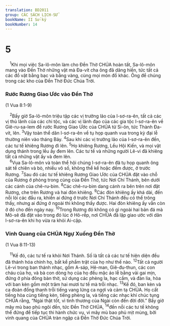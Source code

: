 ```yaml
---
translation: BD2011
group: CÁC SÁCH LỊCH-SỬ
bookName: II Sử-ký 
bookNumber: 14
---
```


<div class="title"><h1>5</h1></div>
<span class="verse 2su_5_1"> <sup>1</sup>Khi mọi việc Sa-lô-môn làm cho Ðền Thờ CHÚA hoàn tất, Sa-lô-môn mang vào Ðền Thờ những vật mà Ða-vít cha ông đã dâng hiến, tức tất cả các đồ vật bằng bạc và bằng vàng, cùng mọi món đồ khác. Ông để chúng trong các kho của Ðền Thờ Ðức Chúa Trời.<br/></span>
<div class="title"><h3>Rước Rương Giao Ước vào Ðền Thờ</h3><p>(1 Vua 8:1-9)</p></div>
<span class="verse 2su_5_2"> <sup>2</sup>Bấy giờ Sa-lô-môn triệu tập các vị trưởng lão của I-sơ-ra-ên, tất cả các vị thủ lãnh của các chi tộc, và các vị lãnh đạo của các gia tộc I-sơ-ra-ên về Giê-ru-sa-lem để rước Rương Giao Ước của CHÚA từ Si-ôn, tức Thành Ða-vít, lên. </span>
<span class="verse 2su_5_3"><sup>3</sup>Vậy toàn thể dân I-sơ-ra-ên về tụ họp quanh vua trong kỳ đại lễ thường niên vào tháng Bảy. </span>
<span class="verse 2su_5_4"><sup>4</sup>Sau khi các vị trưởng lão của I-sơ-ra-ên đến, các tư tế khiêng Rương đi lên. </span>
<span class="verse 2su_5_5"><sup>5</sup>Họ khiêng Rương, Lều Hội Kiến, và mọi vật dụng thánh trong lều ấy đem lên. Các tư tế và những người Lê-vi đã khiêng tất cả những vật ấy và đem lên.<br/></span>
<span class="verse 2su_5_6"> <sup>6</sup>Vua Sa-lô-môn và toàn thể hội chúng I-sơ-ra-ên đã tụ họp quanh ông sát tế chiên và bò, nhiều vô số, không thể kể hoặc đếm được, ở trước Rương. </span>
<span class="verse 2su_5_7"><sup>7</sup>Sau đó các tư tế khiêng Rương Giao Ước của CHÚA đặt vào chỗ của Rương ở phòng trong cùng của Ðền Thờ, tức Nơi Chí Thánh, bên dưới các cánh của chê-ru-bim. </span>
<span class="verse 2su_5_8"><sup>8</sup>Các chê-ru-bim dang cánh ra bên trên nơi đặt Rương, che trên Rương và hai đòn khiêng. </span>
<span class="verse 2su_5_9"><sup>9</sup>Các đòn khiêng ấy khá dài, đến nỗi lòi các đầu ra, khiến ai đứng ở trước Nơi Chí Thánh đều có thể trông thấy, nhưng ai đứng ở ngoài thì không thấy được. Hai đòn khiêng ấy vẫn còn ở đó cho đến ngày nay. </span>
<span class="verse 2su_5_10"><sup>10</sup>Trong Rương đó không có gì ngoài hai bản đá mà Mô-sê đã đặt vào trong đó lúc ở Hô-rếp, nơi CHÚA đã lập giao ước với dân I-sơ-ra-ên khi họ vừa ra khỏi Ai-cập.<br/></span>
<div class="title"><h3>Vinh Quang của CHÚA Ngự Xuống Ðền Thờ</h3><p>(1 Vua 8:11-13)</p></div>
<span class="verse 2su_5_11"> <sup>11</sup>Kế đó, các tư tế ra khỏi Nơi Thánh. Số là tất cả các tư tế hiện diện đều đã thánh hóa chính họ, bất kể phẩm trật của họ như thế nào. </span>
<span class="verse 2su_5_12"><sup>12</sup>Tất cả người Lê-vi trong ban thánh nhạc, gồm A-sáp, Hê-man, Giê-đu-thun, các con cháu của họ, và bà con dòng họ của họ đều mặc áo lễ bằng vải gai mịn, đứng ở phía đông bàn thờ, sử dụng các phèng la, hạc cầm, và đàn lia, hòa với ban kèn gồm một trăm hai mươi tư tế mà trỗi nhạc. </span>
<span class="verse 2su_5_13"><sup>13</sup>Kế đó, ban kèn và ca đoàn đồng thanh trỗi tiếng vang lừng ca ngợi và cảm tạ CHÚA. Họ cất tiếng hòa cùng tiếng kèn, tiếng phèng la, và tiếng các nhạc khí chúc tụng CHÚA rằng, “Ngài thật tốt, vì tình thương của Ngài còn đến đời đời.” Bấy giờ mây mù bao phủ ngôi đền, tức Ðền Thờ CHÚA, </span>
<span class="verse 2su_5_14"><sup>14</sup>đến nỗi các tư tế không thể đứng để tiếp tục thi hành chức vụ, vì mây mù bao phủ mịt mùng, bởi vinh quang của CHÚA tràn ngập cả Ðền Thờ Ðức Chúa Trời.<br/></span>
